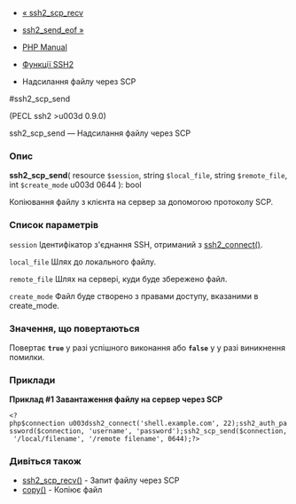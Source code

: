 - [« ssh2_scp_recv](function.ssh2-scp-recv.md)
- [ssh2_send_eof »](function.ssh2-send-eof.md)

- [PHP Manual](index.md)
- [Функції SSH2](ref.ssh2.md)
- Надсилання файлу через SCP

#ssh2_scp_send

(PECL ssh2 \>u003d 0.9.0)

ssh2_scp_send — Надсилання файлу через SCP

### Опис

**ssh2_scp_send**(
resource `$session`,
string `$local_file`,
string `$remote_file`,
int `$create_mode` u003d 0644
): bool

Копіювання файлу з клієнта на сервер за допомогою протоколу SCP.

### Список параметрів

`session`
Ідентифікатор з'єднання SSH, отриманий з
[ssh2_connect()](function.ssh2-connect.md).

`local_file`
Шлях до локального файлу.

`remote_file`
Шлях на сервері, куди буде збережено файл.

`create_mode`
Файл буде створено з правами доступу, вказаними в create_mode.

### Значення, що повертаються

Повертає **`true`** у разі успішного виконання або **`false`** у
у разі виникнення помилки.

### Приклади

**Приклад #1 Завантаження файлу на сервер через SCP**

` <?php$connection u003dssh2_connect('shell.example.com', 22);ssh2_auth_password($connection, 'username', 'password');ssh2_scp_send($connection, '/local/filename', '/remote filename', 0644);?> `

### Дивіться також

- [ssh2_scp_recv()](function.ssh2-scp-recv.md) - Запит файлу через
SCP
- [copy()](function.copy.md) - Копіює файл
